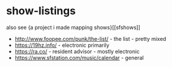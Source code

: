 # show-listings

also see {a project i made mapping shows}[[sfshows]]

- http://www.foopee.com/punk/the-list/ - the list - pretty mixed
- https://19hz.info/ - electronic primarily
- https://ra.co/ - resident advisor - mostly electronic
- https://www.sfstation.com/music/calendar - general
